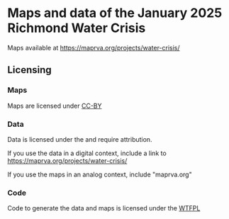 # Maps and data of the January 2025 Richmond Water Crisis

Maps available at https://maprva.org/projects/water-crisis/

## Licensing

### Maps

Maps are licensed under [CC-BY](https://creativecommons.org/licenses/by/4.0/)

### Data

Data is licensed under the [](https://opendatacommons.org/licenses/odbl/) and require attribution.

If you use the data in a digital context, include a link to https://maprva.org/projects/water-crisis/

If you use the maps in an analog context, include "maprva.org"

### Code

Code to generate the data and maps is licensed under the [WTFPL](http://www.wtfpl.net/about/)

